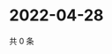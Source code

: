 # 2022-04-28

共 0 条

<!-- BEGIN WEIBO -->
<!-- 最后更新时间 Thu Apr 28 2022 18:17:32 GMT+0800 (China Standard Time) -->

<!-- END WEIBO -->
